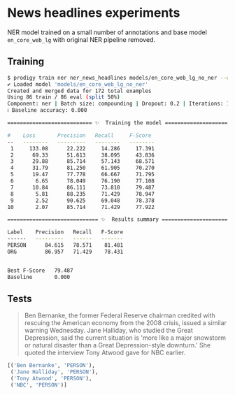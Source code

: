 # News headlines experiments

NER model trained on a small number of annotations and base model `en_core_web_lg`
with original NER pipeline removed.

## Training

```bash
$ prodigy train ner ner_news_headlines models/en_core_web_lg_no_ner --output models/model_news_headlines
✔ Loaded model 'models/en_core_web_lg_no_ner'
Created and merged data for 172 total examples
Using 86 train / 86 eval (split 50%)
Component: ner | Batch size: compounding | Dropout: 0.2 | Iterations: 10
ℹ Baseline accuracy: 0.000

=========================== ✨  Training the model ===========================

#    Loss       Precision   Recall     F-Score
--   --------   ---------   --------   --------
 1     133.08      22.222     14.286     17.391
 2      69.33      51.613     38.095     43.836
 3      29.88      85.714     57.143     68.571
 4      31.79      81.250     61.905     70.270
 5      19.47      77.778     66.667     71.795
 6       6.65      78.049     76.190     77.108
 7      10.84      86.111     73.810     79.487
 8       5.81      88.235     71.429     78.947
 9       2.52      90.625     69.048     78.378
10       2.07      85.714     71.429     77.922

============================= ✨  Results summary =============================

Label    Precision   Recall   F-Score
------   ---------   ------   -------
PERSON      84.615   78.571    81.481
ORG         86.957   71.429    78.431


Best F-Score   79.487
Baseline       0.000
```

## Tests

> Ben Bernanke, the former Federal Reserve chairman credited with rescuing the American economy
> from the 2008 crisis, issued a similar warning Wednesday. Jane Halliday, who studied the Great Depression,
> said the current situation is 'more like a major snowstorm or natural disaster than a Great Depression-style
>downturn.' She quoted the interview Tony Atwood gave for NBC earlier.

```python
[('Ben Bernanke', 'PERSON'),
 ('Jane Halliday', 'PERSON'),
 ('Tony Atwood', 'PERSON'),
 ('NBC', 'PERSON')]
```
